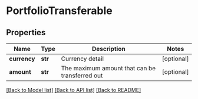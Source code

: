 # PortfolioTransferable

## Properties
Name | Type | Description | Notes
------------ | ------------- | ------------- | -------------
**currency** | **str** | Currency detail | [optional] 
**amount** | **str** | The maximum amount that can be transferred out | [optional] 

[[Back to Model list]](../README.md#documentation-for-models) [[Back to API list]](../README.md#documentation-for-api-endpoints) [[Back to README]](../README.md)


